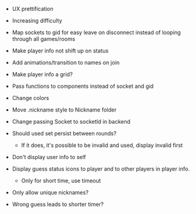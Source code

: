 - UX prettification
- Increasing difficulty
- Map sockets to gid for easy leave on disconnect instead of looping through all games/rooms
- Make player info not shift up on status
- Add animations/transition to names on join
- Make player info a grid?
- Pass functions to components instead of socket and gid
- Change colors
- Move .nickname style to Nickname folder
- Change passing Socket to socketId in backend

- Should used set persist between rounds?
    - If it does, it's possible to be invalid and used, display invalid first
- Don't display user info to self
- Display guess status icons to player and to other players in player info. 
    - Only for short time, use timeout
- Only allow unique nicknames?
- Wrong guess leads to shorter timer?